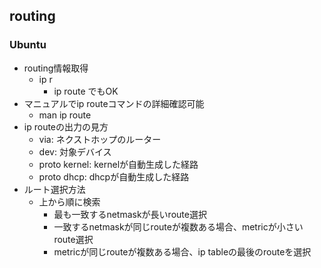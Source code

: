 ## routing

### Ubuntu

* routing情報取得
  * ip r
    * ip route でもOK
* マニュアルでip routeコマンドの詳細確認可能
  * man ip route
* ip routeの出力の見方
  * via: ネクストホップのルーター
  * dev: 対象デバイス
  * proto kernel: kernelが自動生成した経路
  * proto dhcp: dhcpが自動生成した経路
* ルート選択方法
  * 上から順に検索
    * 最も一致するnetmaskが長いroute選択
    * 一致するnetmaskが同じrouteが複数ある場合、metricが小さいroute選択
    * metricが同じrouteが複数ある場合、ip tableの最後のrouteを選択